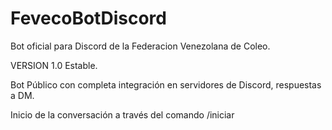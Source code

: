# FevecoBotDiscord
Bot oficial para Discord de la Federacion Venezolana de Coleo.

VERSION 1.0 Estable.

Bot Público con completa integración en servidores de Discord, respuestas a DM.

Inicio de la conversación a través del comando /iniciar
